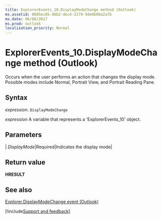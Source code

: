 ```yaml
---
title: ExplorerEvents_10.DisplayModeChange method (Outlook)
ms.assetid: 8805ec85-d6b2-dec4-2179-9de0b08a2a7b
ms.date: 06/08/2017
ms.prod: outlook
localization_priority: Normal
---
```



# ExplorerEvents_10.DisplayModeChange method (Outlook)

Occurs when the user performs an action that changes the display mode. Possible modes include Normal, Portrait View, and Portrait Reading Pane.


## Syntax

_expression_. `DisplayModeChange`

_expression_ A variable that represents a 'ExplorerEvents_10' object.


## Parameters



| _DisplayMode_|Required|Indicates the display mode|

## Return value

 **HRESULT**


## See also


[Explorer.DisplayModeChange event (Outlook)](Outlook.explorer.displaymodechange.md)

[!include[Support and feedback](~/includes/feedback-boilerplate.md)]